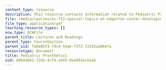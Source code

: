```yaml
---
content_type: resource
description: This resource contains information related to Pediatric Prosthetics.
file: /media/courses/ec-722-special-topics-at-edgerton-center-developing-world-prosthetics-spring-2010/6864ab61f33e4cf9a565de4d91ece1a6_MITEC_722S10_PediatricPros.pdf
file_type: application/pdf
learning_resource_types: []
ocw_type: OCWFile
parent_title: Lectures and Readings
parent_type: CourseSection
parent_uid: fabb8bf3-74c4-5dae-f172-72242aa80efa
resourcetype: Document
title: Pediatric Prosthetics
uid: 6864ab61-f33e-4cf9-a565-de4d91ece1a6
---
```

